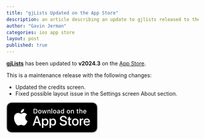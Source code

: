 ```yaml
---
title: "gjLists Updated on the App Store"
description: an article describing an update to gjlists released to the app store
author: "Gavin Jerman"
categories: ios app store
layout: post
published: true
---
```


[**gjLists**](/gjLists) has been updated to **v2024.3** on the [App Store](https://apps.apple.com/gb/app/gjlists/id1528217135?platform=iphone).


This is a maintenance release with the following changes:
- Updated the credits screen.
- Fixed possible layout issue in the Settings screen About section.

[![download](/images/Download_on_the_App_Store_Badge_US-UK_RGB_blk_092917.svg)](https://apps.apple.com/gb/app/gjlists/id1528217135?platform=iphone)
